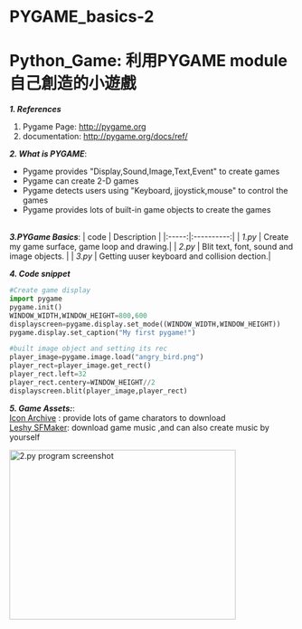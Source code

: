 # PYGAME_basics-2
# Python_Game: 利用PYGAME module 自己創造的小遊戲

**_1. References_**
   1. Pygame Page: http://pygame.org
   2. documentation: http://pygame.org/docs/ref/
   

**_2. What is PYGAME_**:
   * Pygame provides "Display,Sound,Image,Text,Event" to create games
   * Pygame can create 2-D games
   * Pygame detects users using "Keyboard, jjoystick,mouse" to control the games
   * Pygame provides lots of built-in game objects to create the games <br><br>

**_3.PYGame Basics_**:
| code | Description |
|:-----:|:----------:|
| _1.py_ | Create my game surface, game loop and drawing.|
| _2.py_ | Blit text, font, sound and image objects.   |
| _3.py_ | Getting uuser keyboard and collision dection.|

**_4. Code snippet_**
```python
#Create game display
import pygame
pygame.init()
WINDOW_WIDTH,WINDOW_HEIGHT=800,600
displayscreen=pygame.display.set_mode((WINDOW_WIDTH,WINDOW_HEIGHT))
pygame.display.set_caption("My first pygame!")

```
```python
#built image object and setting its rec
player_image=pygame.image.load("angry_bird.png")
player_rect=player_image.get_rect()
player_rect.left=32
player_rect.centery=WINDOW_HEIGHT//2
displayscreen.blit(player_image,player_rect)
```
**_5. Game Assets:_**:<br>
[Icon Archive](https://iconarchive.com/) : provide lots of game charators to download<br>
[Leshy SFMaker](https://www.leshylabs.com/apps/sfMaker/): download game music ,and can also create music by yourself

<img src="" width="400" height="300" alt="2.py program screenshot"><br>
